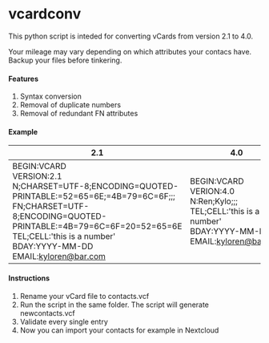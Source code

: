# vcardconv
This python script is inteded for converting vCards from version 2.1 to 4.0.

Your mileage may vary depending on which attributes your contacs have. Backup your files before tinkering.

#### Features
1. Syntax conversion
2. Removal of duplicate numbers
3. Removal of redundant FN attributes

#### Example
| 2.1 | 4.0 |
| - | - |
| BEGIN:VCARD<br>VERSION:2.1<br>N;CHARSET=UTF-8;ENCODING=QUOTED-PRINTABLE:=52=65=6E;=4B=79=6C=6F;;;<br>FN;CHARSET=UTF-8;ENCODING=QUOTED-PRINTABLE:=4B=79=6C=6F=20=52=65=6E<br>TEL;CELL:'this is a number'<br>BDAY:YYYY-MM-DD<br>EMAIL:kyloren@bar.com | BEGIN:VCARD<br>VERION:4.0<br>N:Ren;Kylo;;;<br>TEL;CELL:'this is a number'<br>BDAY:YYYY-MM-DD<br>EMAIL:kyloren@bar.com |

#### Instructions
1. Rename your vCard file to contacts.vcf
2. Run the script in the same folder. The script will generate newcontacts.vcf
3. Validate every single entry
4. Now you can import your contacts for example in Nextcloud

